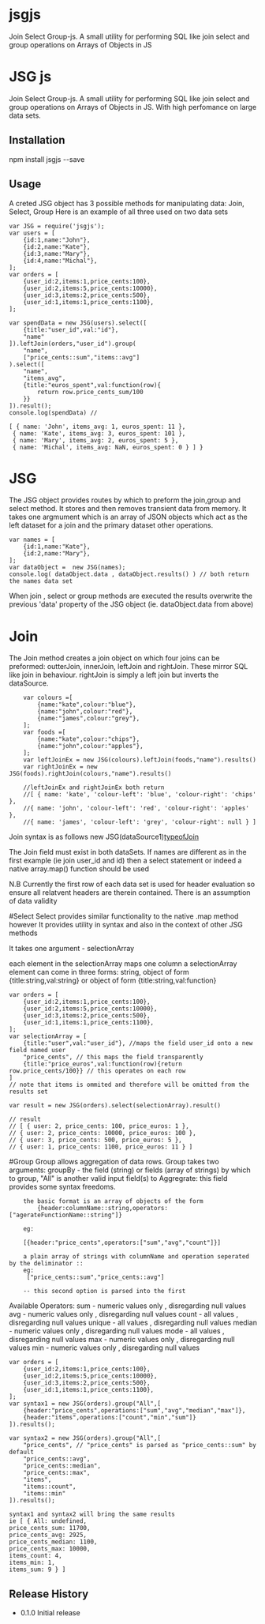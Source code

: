 # jsgjs
Join Select Group-js. A small utility for performing SQL like join select and group operations on Arrays of Objects in JS



JSG js
=========

Join Select Group-js. A small utility for performing SQL like join select and group operations on Arrays of Objects in JS. With high perfomance on large data sets.

## Installation

  npm install jsgjs --save

## Usage
A creted JSG object has 3 possible methods for manipulating data: Join, Select, Group
Here is an example of all three used on two data sets

	var JSG = require('jsgjs');
	var users = [
		{id:1,name:"John"},
		{id:2,name:"Kate"},
		{id:3,name:"Mary"},
		{id:4,name:"Michal"},
	];
	var orders = [
		{user_id:2,items:1,price_cents:100},
		{user_id:2,items:5,price_cents:10000},
		{user_id:3,items:2,price_cents:500},
		{user_id:1,items:1,price_cents:1100},
	];

	var spendData = new JSG(users).select([
		{title:"user_id",val:"id"},
		"name"
	]).leftJoin(orders,"user_id").group(
		"name",
		["price_cents::sum","items::avg"]
	).select([
		"name",
		"items_avg",
		{title:"euros_spent",val:function(row){
			return row.price_cents_sum/100
		}}
	]).result(); 
	console.log(spendData) //

	[ { name: 'John', items_avg: 1, euros_spent: 11 },
	 { name: 'Kate', items_avg: 3, euros_spent: 101 },
	 { name: 'Mary', items_avg: 2, euros_spent: 5 },
	 { name: 'Michal', items_avg: NaN, euros_spent: 0 } ] }
# JSG
The JSG object provides routes by which to preform the join,group and select method. It stores and then removes transient data from memory. It takes one argmument which is an array of JSON objects which act as the left dataset for a join and the primary dataset other operations. 

	var names = [
		{id:1,name:"Kate"},
		{id:2,name:"Mary"},
	];
	var dataObject =  new JSG(names);
	console.log( dataObject.data , dataObject.results() ) // both return the names data set

When join , select or group methods are executed the results overwrite the previous 'data' property of the JSG object (ie. dataObject.data from above)

# Join
The Join method creates a join object on which four joins can be preformed: outterJoin, innerJoin, leftJoin and rightJoin. These mirror SQL like join in behaviour. rightJoin is simply a left join but inverts the dataSource. 

		var colours =[
			{name:"kate",colour:"blue"},
			{name:"john",colour:"red"},
			{name:"james",colour:"grey"},
		];
		var foods =[
			{name:"kate",colour:"chips"},
			{name:"john",colour:"apples"},
		];
		var leftJoinEx = new JSG(colours).leftJoin(foods,"name").results()
		var rightJoinEx = new JSG(foods).rightJoin(colours,"name").results()
		
		//leftJoinEx and rightJoinEx both return
		//[ { name: 'kate', 'colour-left': 'blue', 'colour-right': 'chips' },
  		//{ name: 'john', 'colour-left': 'red', 'colour-right': 'apples' },
  		//{ name: 'james', 'colour-left': 'grey', 'colour-right': null } ]

Join syntax is as follows new JSG(dataSource1)[typeofJoin](dataSource2,"fieldToJoinOn")

The Join field must exist in both dataSets. If names are different as in the first example
(ie join user_id and id) then a select statement or indeed a native array.map() function should be used

N.B Currently the first row of each data set is used for header evaluation so ensure all relatvent headers are therein contained. There is an assumption of data validity

#Select
Select provides similar functionality to the native .map method however It provides utility in syntax and also in the context of other JSG methods

It takes one argument - selectionArray

each element in the selectionArray maps one column
a selectionArray element can come in three forms: string, object of form {title:string,val:string} or   object of form {title:string,val:function}

	var orders = [
	  	{user_id:2,items:1,price_cents:100},
	  	{user_id:2,items:5,price_cents:10000},
	  	{user_id:3,items:2,price_cents:500},
	  	{user_id:1,items:1,price_cents:1100},
	];
	var selectionArray = [
		{title:"user",val:"user_id"}, //maps the field user_id onto a new field named user
		"price_cents", // this maps the field transparently
		{title:"price_euros",val:function(row){return row.price_cents/100}} // this operates on each row
	]
	// note that items is ommited and therefore will be omitted from the results set

	var result = new JSG(orders).select(selectionArray).result()

	// result
	// [ { user: 2, price_cents: 100, price_euros: 1 },
	// { user: 2, price_cents: 10000, price_euros: 100 },
	// { user: 3, price_cents: 500, price_euros: 5 },
	// { user: 1, price_cents: 1100, price_euros: 11 } ]

#Group
Group allows aggregation of data rows.
Group takes two arguments:
	groupBy - the field (string) or fields (array of strings) by which to group, "All" is another valid input
	field(s) to Aggregrate: this field provides some syntax freedoms. 

		the basic format is an array of objects of the form
			{header:columnName::string,operators:["agerateFunctionName::string"]}

		eg:

		[{header:"price_cents",operators:["sum","avg","count"]}]

		a plain array of strings with columnName and operation seperated by the deliminator ::
		eg:
		 ["price_cents::sum","price_cents::avg"]

		-- this second option is parsed into the first

Available Operators: 
	sum - numeric values only , disregarding null values
	avg - numeric values only , disregarding null values
	count - all values , disregarding null values
	unique - all values , disregarding null values
	median - numeric values only , disregarding null values
	mode - all values , disregarding null values
	max - numeric values only , disregarding null values
	min - numeric values only , disregarding null values
			
	var orders = [
	  	{user_id:2,items:1,price_cents:100},
	  	{user_id:2,items:5,price_cents:10000},
	  	{user_id:3,items:2,price_cents:500},
	  	{user_id:1,items:1,price_cents:1100},
	];
	var syntax1 = new JSG(orders).group("All",[
		{header:"price_cents",operations:["sum","avg","median","max"]},
		{header:"items",operations:["count","min","sum"]}
	]).results();

	var syntax2 = new JSG(orders).group("All",[
		"price_cents", // "price_cents" is parsed as "price_cents::sum" by default
		"price_cents::avg",
		"price_cents::median",
		"price_cents::max",
		"items",
		"items::count",
		"items::min"
	]).results();

	syntax1 and syntax2 will bring the same results 
	ie [ { All: undefined,
    price_cents_sum: 11700,
    price_cents_avg: 2925,
    price_cents_median: 1100,
    price_cents_max: 10000,
    items_count: 4,
    items_min: 1,
    items_sum: 9 } ]


## Release History

* 0.1.0 Initial release